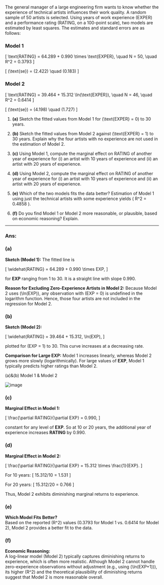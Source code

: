 The general manager of a large engineering firm wants to know whether the experience of technical artists influences their work quality. A random sample of 50 artists is selected. Using years of work experience (EXPER) and a performance rating (RATING, on a 100-point scale), two models are estimated by least squares. The estimates and standard errors are as follows:

### Model 1

\[
\text{RATING} = 64.289 + 0.990 \times \text{EXPER}, \quad N = 50, \quad R^2 = 0.3793
\]

\[
(\text{se}) = (2.422) \quad (0.183)
\]

### Model 2

\[
\text{RATING} = 39.464 + 15.312 \ln(\text{EXPER}), \quad N = 46, \quad R^2 = 0.6414
\]

\[
(\text{se}) = (4.198) \quad (1.727)
\]

1. **(a)** Sketch the fitted values from Model 1 for \(\text{EXPER} = 0\) to 30 years.

2. **(b)** Sketch the fitted values from Model 2 against \(\text{EXPER} = 1\) to 30 years. Explain why the four artists with no experience are not used in the estimation of Model 2.

3. **(c)** Using Model 1, compute the marginal effect on RATING of another year of experience for (i) an artist with 10 years of experience and (ii) an artist with 20 years of experience.

4. **(d)** Using Model 2, compute the marginal effect on RATING of another year of experience for (i) an artist with 10 years of experience and (ii) an artist with 20 years of experience.

5. **(e)** Which of the two models fits the data better? Estimation of Model 1 using just the technical artists with some experience yields \( R^2 = 0.4858 \).

6. **(f)** Do you find Model 1 or Model 2 more reasonable, or plausible, based on economic reasoning? Explain.

---

### Ans:

### (a)
**Sketch (Model 1):** The fitted line is

\[
\widehat{RATING} = 64.289 + 0.990 \times EXP,
\]

for **EXP** ranging from 1 to 30. It is a straight line with slope 0.990.

**Reason for Excluding Zero-Experience Artists in Model 2:** Because Model 2 uses \(\ln(EXP)\), any observation with \(EXP = 0\) is undefined in the logarithm function. Hence, those four artists are not included in the regression for Model 2.

### (b)
**Sketch (Model 2):**

\[
\widehat{RATING} = 39.464 + 15.312\, \ln(EXP),
\]

plotted for \(EXP = 1\) to 30. This curve increases at a decreasing rate.

**Comparison for Large EXP:** Model 1 increases linearly, whereas Model 2 grows more slowly (logarithmically). For large values of **EXP**, Model 1 typically predicts higher ratings than Model 2.


(a)&(b) Model 1 & Model 2


![image](https://github.com/user-attachments/assets/b96874c3-b7e3-4b21-9cdd-bbd462d03aa7)


### (c)
**Marginal Effect in Model 1:**

\[
\frac{\partial RATING}{\partial EXP} = 0.990,
\]

constant for any level of **EXP**. So at 10 or 20 years, the additional year of experience increases **RATING** by 0.990.

### (d)
**Marginal Effect in Model 2:**

\[
\frac{\partial RATING}{\partial EXP} = 15.312 \times \frac{1}{EXP}.
\]

For 10 years:
\[
15.312/10 = 1.531
\]

For 20 years:
\[
15.312/20 = 0.766
\]

Thus, Model 2 exhibits diminishing marginal returns to experience.

### (e)
**Which Model Fits Better?**  
Based on the reported \(R^2\) values (0.3793 for Model 1 vs. 0.6414 for Model 2), Model 2 provides a better fit to the data.

### (f)
**Economic Reasoning:**  
A log-linear model (Model 2) typically captures diminishing returns to experience, which is often more realistic. Although Model 2 cannot handle zero-experience observations without adjustment (e.g., using \(\ln(EXP+1)\)), its higher \(R^2\) and the theoretical plausibility of diminishing returns suggest that Model 2 is more reasonable overall.



